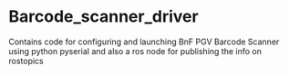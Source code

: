 # Barcode_scanner_driver
Contains code for configuring and launching BnF PGV Barcode Scanner using python pyserial and also a ros node for publishing the info on rostopics

